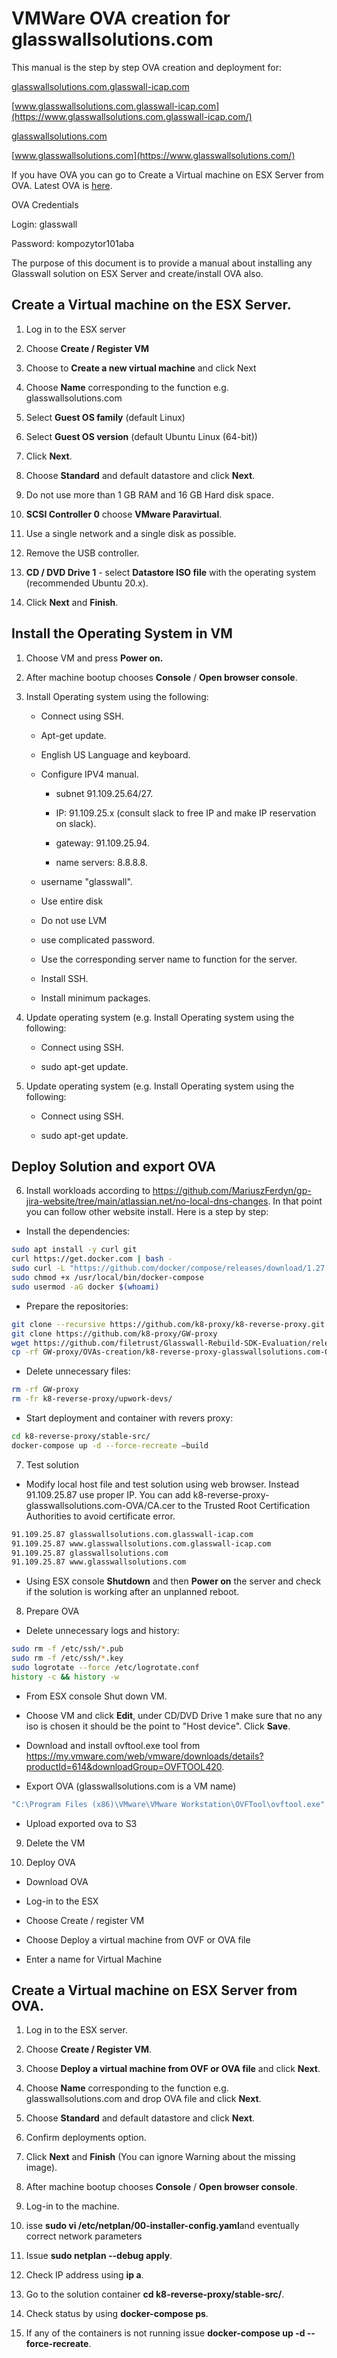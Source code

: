 # VMWare OVA creation for glasswallsolutions.com

This manual is the step by step OVA creation and deployment for:

[glasswallsolutions.com.glasswall-icap.com](https://glasswallsolutions.com.glasswall-icap.com/)

[www.glasswallsolutions.com.glasswall-icap.com](https://www.glasswallsolutions.com.glasswall-icap.com/)

[glasswallsolutions.com](https://glasswallsolutions.com/)

[www.glasswallsolutions.com](https://www.glasswallsolutions.com/)

If you have OVA you can go to Create a Virtual machine on ESX Server from OVA. Latest OVA is [here](https://hcompl-my.sharepoint.com/:u:/g/personal/mariusz_ferdyn_h_com_pl/EVOKXfdSfF9MtICrVOeIY4MBJz3S1ml3pfer6fv2M60STg?e=3at0Sd).

OVA Credentials

Login: glasswall

Password: kompozytor101aba


The purpose of this document is to provide a manual about installing any Glasswall solution on ESX Server and create/install OVA also.

## Create a Virtual machine on the ESX Server.

1.  Log in to the ESX server

2.  Choose **Create / Register VM**

3.  Choose to **Create a new virtual machine** and click Next

4.  Choose **Name** corresponding to the function e.g. glasswallsolutions.com

5.  Select **Guest OS family** (default Linux)

6.  Select **Guest OS version** (default Ubuntu Linux (64-bit))

7.  Click **Next**.

8.  Choose **Standard** and default datastore and click **Next**.

9.  Do not use more than 1 GB RAM and 16 GB Hard disk space.

10. **SCSI Controller 0** choose **VMware Paravirtual**.

11. Use a single network and a single disk as possible.

12. Remove the USB controller.

13. **CD / DVD Drive 1** - select **Datastore ISO file** with the operating system (recommended Ubuntu 20.x).

14. Click **Next** and **Finish**.

## Install the Operating System in VM

1.  Choose VM and press **Power on.**

2.  After machine bootup chooses **Console** / **Open browser console**.

3.  Install Operating system using the following:

    -   Connect using SSH.

    -   Apt-get update.

    -   English US Language and keyboard.

    -   Configure IPV4 manual.

        -   subnet 91.109.25.64/27.

        -   IP: 91.109.25.x (consult slack to free IP and make IP
            reservation on slack).

        -   gateway: 91.109.25.94.

        -   name servers: 8.8.8.8.

    -   username "glasswall".

    -   Use entire disk

    -   Do not use LVM

    -   use complicated password.

    -   Use the corresponding server name to function for the server.

    -   Install SSH.

    -   Install minimum packages.

4.  Update operating system (e.g. Install Operating system using the following:

    -   Connect using SSH.

    -   sudo apt-get update.

5.  Update operating system (e.g. Install Operating system using the following:

    -   Connect using SSH.

    -   sudo apt-get update.

## Deploy Solution and export OVA

6.  Install workloads according to <https://github.com/MariuszFerdyn/gp-jira-website/tree/main/atlassian.net/no-local-dns-changes>. In that point you can follow other website install. Here is a step by step:

-   Install the dependencies:
```bash
sudo apt install -y curl git
curl https://get.docker.com | bash -
sudo curl -L "https://github.com/docker/compose/releases/download/1.27.4/docker-compose-$(uname -s)-$(uname -m)" -o /usr/local/bin/docker-compose
sudo chmod +x /usr/local/bin/docker-compose
sudo usermod -aG docker $(whoami)
```
-   Prepare the repositories:
```bash
git clone --recursive https://github.com/k8-proxy/k8-reverse-proxy.git
git clone https://github.com/k8-proxy/GW-proxy
wget https://github.com/filetrust/Glasswall-Rebuild-SDK-Evaluation/releases/download/1.117/libglasswall.classic.so -O k8-reverse-proxy/stable-src/c-icap/Glasswall-Rebuild-SDK-Evaluation/Linux/Library/libglasswall.classic.so
cp -rf GW-proxy/OVAs-creation/k8-reverse-proxy-glasswallsolutions.com-OVA/* k8-reverse-proxy/stable-src/
```
-   Delete unnecessary files:
```bash
rm -rf GW-proxy
rm -fr k8-reverse-proxy/upwork-devs/
```
-   Start deployment and container with revers proxy:
```bash
cd k8-reverse-proxy/stable-src/
docker-compose up -d --force-recreate –build
```
7.  Test solution

-   Modify local host file and test solution using web browser. Instead 91.109.25.87 use proper IP. You can add k8-reverse-proxy-glasswallsolutions.com-OVA/CA.cer to the Trusted Root Certification Authorities to avoid certificate error.
```bash
91.109.25.87 glasswallsolutions.com.glasswall-icap.com
91.109.25.87 www.glasswallsolutions.com.glasswall-icap.com
91.109.25.87 glasswallsolutions.com
91.109.25.87 www.glasswallsolutions.com
```
-   Using ESX console **Shutdown** and then **Power on** the server and check if the solution is working after an unplanned reboot.

8.  Prepare OVA

-   Delete unnecessary logs and history:
```bash
sudo rm -f /etc/ssh/*.pub
sudo rm -f /etc/ssh/*.key
sudo logrotate --force /etc/logrotate.conf
history -c && history -w

```

-   From ESX console Shut down VM.

-   Choose VM and click **Edit**, under CD/DVD Drive 1 make sure that no any iso is chosen it should be the point to "Host device". Click **Save**.

-   Download and install ovftool.exe tool from
    <https://my.vmware.com/web/vmware/downloads/details?productId=614&downloadGroup=OVFTOOL420>.

-   Export OVA (glasswallsolutions.com is a VM name)
```bash
"C:\Program Files (x86)\VMware\VMware Workstation\OVFTool\ovftool.exe" vi://esxi01.glasswall-icap.com/glasswallsolutions.com glasswallsolutions.com.ova
```
-   Upload exported ova to S3

9.  Delete the VM

10. Deploy OVA

-   Download OVA

-   Log-in to the ESX

-   Choose Create / register VM

-   Choose Deploy a virtual machine from OVF or OVA file

-   Enter a name for Virtual Machine

## Create a Virtual machine on ESX Server from OVA.

1.  Log in to the ESX server.

2.  Choose **Create / Register VM**.

3.  Choose **Deploy a virtual machine from OVF or OVA file** and click **Next**.

4.  Choose **Name** corresponding to the function e.g. glasswallsolutions.com and drop OVA file and click **Next**.

5.  Choose **Standard** and default datastore and click **Next**.

6.  Confirm deployments option.

7.  Click **Next** and **Finish** (You can ignore Warning about the
    missing image).

8.  After machine bootup chooses **Console** / **Open browser console**.

9.  Log-in to the machine.

10. isse **sudo vi /etc/netplan/00-installer-config.yaml**and eventually correct network parameters

11. Issue **sudo netplan --debug apply**.

12. Check IP address using **ip a**.

13. Go to the solution container **cd k8-reverse-proxy/stable-src/**.

14. Check status by using **docker-compose ps**.

15. If any of the containers is not running issue **docker-compose up -d --force-recreate**.
